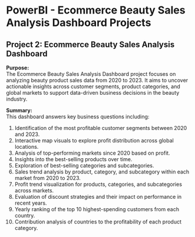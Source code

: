 # PowerBI - Ecommerce Beauty Sales Analysis Dashboard Projects

## Project 2: Ecommerce Beauty Sales Analysis Dashboard

**Purpose:**  
The Ecommerce Beauty Sales Analysis Dashboard project focuses on analyzing beauty product sales data from 2020 to 2023. It aims to uncover actionable insights across customer segments, product categories, and global markets to support data-driven business decisions in the beauty industry.

**Summary:**  
This dashboard answers key business questions including:
1. Identification of the most profitable customer segments between 2020 and 2023.
2. Interactive map visuals to explore profit distribution across global locations.
3. Analysis of top-performing markets since 2020 based on profit.
4. Insights into the best-selling products over time.
5. Exploration of best-selling categories and subcategories.
6. Sales trend analysis by product, category, and subcategory within each market from 2020 to 2023.
7. Profit trend visualization for products, categories, and subcategories across markets.
8. Evaluation of discount strategies and their impact on performance in recent years.
9. Yearly ranking of the top 10 highest-spending customers from each country.
10. Contribution analysis of countries to the profitability of each product category.
